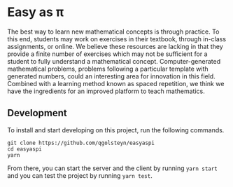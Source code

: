 # Easy as π

The best way to learn new mathematical concepts is through practice. To this 
end, students may work on exercises in their textbook, through in-class 
assignments, or online. We believe these resources are lacking in that they
provide a finite number of exercises which may not be sufficient for a student
to fully understand a mathematical concept. Computer-generated mathematical
problems, problems following a particular template with generated numbers, 
could an interesting area for innovation in this field. Combined with a 
learning method known as spaced repetition, we think we have the ingredients 
for an improved platform to teach mathematics.

## Development

To install and start developing on this project, run the following commands.

``` shell
git clone https://github.com/qgolsteyn/easyaspi
cd easyaspi
yarn
```

From there, you can start the server and the client by running `yarn start` and
you can test the project by running `yarn test`.

